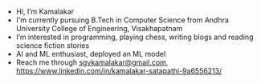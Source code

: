 - Hi, I’m Kamalakar
- I'm currently pursuing B.Tech in Computer Science from Andhra University College of Engineering, Visakhapatnam
- I’m interested in programming, playing chess, writing blogs and reading science fiction stories
- AI and ML enthusiast, deployed an ML model
- Reach me through sgvkamalakar@gmail.com, https://www.linkedin.com/in/kamalakar-satapathi-9a6556213/
